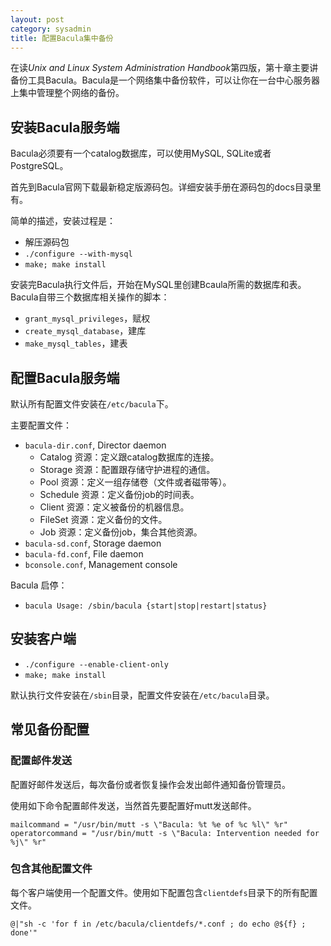 ```yaml
---
layout: post
category: sysadmin
title: 配置Bacula集中备份
---
```


在读*Unix and Linux System Administration Handbook*第四版，第十章主要讲备份工具Bacula。Bacula是一个网络集中备份软件，可以让你在一台中心服务器上集中管理整个网络的备份。

## 安装Bacula服务端

Bacula必须要有一个catalog数据库，可以使用MySQL, SQLite或者PostgreSQL。

首先到Bacula官网下载最新稳定版源码包。详细安装手册在源码包的docs目录里有。

简单的描述，安装过程是：

* 解压源码包
* `./configure --with-mysql`
* `make; make install`

安装完Bacula执行文件后，开始在MySQL里创建Bcaula所需的数据库和表。
Bacula自带三个数据库相关操作的脚本：

* `grant_mysql_privileges`，赋权
* `create_mysql_database`，建库
* `make_mysql_tables`，建表

## 配置Bacula服务端

默认所有配置文件安装在`/etc/bacula`下。

主要配置文件：

* `bacula-dir.conf`, Director daemon
  - Catalog 资源：定义跟catalog数据库的连接。
  - Storage 资源：配置跟存储守护进程的通信。
  - Pool 资源：定义一组存储卷（文件或者磁带等）。
  - Schedule 资源：定义备份job的时间表。
  - Client 资源：定义被备份的机器信息。
  - FileSet 资源：定义备份的文件。
  - Job 资源：定义备份job，集合其他资源。
* `bacula-sd.conf`, Storage daemon
* `bacula-fd.conf`, File daemon
* `bconsole.conf`, Management console

Bacula 启停：

* `bacula Usage: /sbin/bacula {start|stop|restart|status}`

## 安装客户端
* `./configure --enable-client-only`
* `make; make install`

默认执行文件安装在`/sbin`目录，配置文件安装在`/etc/bacula`目录。

## 常见备份配置
### 配置邮件发送
配置好邮件发送后，每次备份或者恢复操作会发出邮件通知备份管理员。

使用如下命令配置邮件发送，当然首先要配置好mutt发送邮件。

    mailcommand = "/usr/bin/mutt -s \"Bacula: %t %e of %c %l\" %r"
    operatorcommand = "/usr/bin/mutt -s \"Bacula: Intervention needed for %j\" %r"

### 包含其他配置文件
每个客户端使用一个配置文件。使用如下配置包含`clientdefs`目录下的所有配置文件。

    @|"sh -c 'for f in /etc/bacula/clientdefs/*.conf ; do echo @${f} ; done'"
